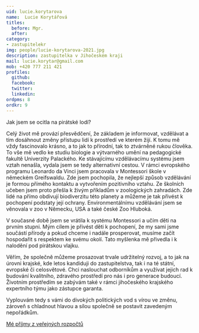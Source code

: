 ```yaml
---
uid: lucie.korytarova
name:  Lucie Korytářová
titles:
  before: Mgr.
  after:
category:
- zastupitelekr
img: people/lucie-korytarova-2021.jpg
description: zastupitelka v Jihočeském kraji
mail: lucie.korytar@gmail.com
mob: +420 777 211 421
profiles:
  github:
  facebook:				
  twitter:
  linkedin:
ordpms: 8 
ordkr: 9
---
```


Jak jsem se ocitla na pirátské lodi?

Celý život mě provází přesvědčení, že základem je informovat, vzdělávat a tím dosáhnout změny přístupu lidí k prostředí ve kterém žijí.
K tomu mě vždy fascinovalo krásno, a to jak to přírodní, tak to ztvárněné rukou člověka. To vše mě vedlo ke studiu biologie a výtvarného umění na pedagogické fakultě Univerzity Palackého. Ke stávajícímu vzdělávacímu systému jsem vztah nenašla, vydala jsem se tedy alternativní cestou. V rámci evropského programu Leonardo da Vinci jsem pracovala v Montessori škole v německém Greifswaldu. Zde jsem pochopila, že nejlepší způsob vzdělávání je formou přímého kontaktu a vytvořením pozitivního vztahu. Ze školních učeben jsem proto přešla k živým příkladům v zoologických zahradách. Zde lidé na přímo obdivují biodiverzitu této planety a můžeme je tak přivést k pochopení podstaty její ochrany. Environmentálnímu vzdělávání jsem se věnovala v zoo v Německu, USA a také české Zoo Hluboká.

V současné době jsem se vrátila k systému Montessori a učím děti na prvním stupni. Mým cílem je přivést děti k pochopení, že my sami jsme součástí přírody a pokud chceme i nadále prosperovat, musíme začít hospodařit s respektem ke svému okolí. Tato myšlenka mě přivedla i k nalodění pod pirátskou vlajku.

Věřím, že společně můžeme prosazovat trvale udržitelný rozvoj, a to jak na úrovni krajské, kde letos kandiduji do zastupitelstva, tak i na té státní, evropské či celosvětové. Chci naslouchat odborníkům a využívat jejich rad k budování kvalitního, zdravého prostředí pro nás i pro generace budoucí. Životním prostředím se zabývám také v rámci jihočeského krajského expertního týmu jako zástupce garanta.

Vyplouvám tedy s vámi do divokých politických vod s vírou ve změnu, zároveň s chladnout hlavou a sílou společně se postavit zavedeným nepořádkům.

[Mé příjmy z veřejných rozpočtů](https://nalodeni.pirati.cz/odmeny/lucie.korytarova)
